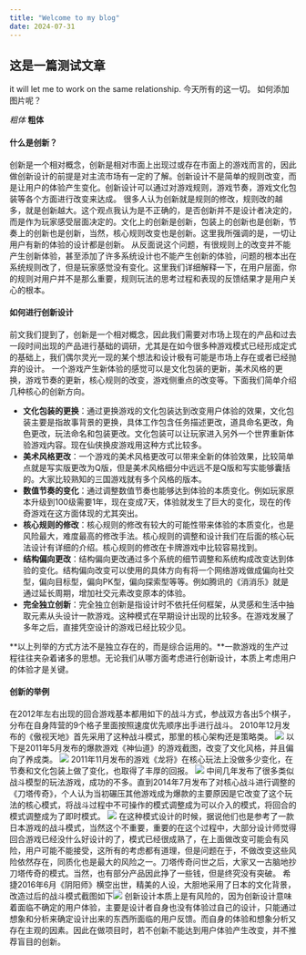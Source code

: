 ```yaml
---
title: "Welcome to my blog"
date: 2024-07-31
---
```


## 这是一篇测试文章

it will let me to work on the same relationship. 
今天所有的这一切。
如何添加图片呢？

*粗体*
**粗体**

#### 什么是创新？
创新是一个相对概念，创新是相对市面上出现过或存在市面上的游戏而言的，因此做创新设计的前提是对主流市场有一定的了解。创新设计不是简单的规则改变，而是让用户的体验产生变化。创新设计可以通过对游戏规则，游戏节奏，游戏文化包装等各个方面进行改变来达成。
很多人认为创新就是规则的修改，规则改的越多，就是创新越大。这个观点我认为是不正确的，是否创新并不是设计者决定的，而是作为玩家感受层面决定的。文化上的创新是创新，包装上的创新也是创新，节奏上的创新也是创新，当然，核心规则改变也是创新。这里我所强调的是，一切让用户有新的体验的设计都是创新。
从反面说这个问题，有很规则上的改变并不能产生创新体验，甚至添加了许多系统设计也不能产生创新的体验，问题的根本出在系统规则改了，但是玩家感觉没有变化。这里我们详细解释一下，在用户层面，你的规则对用户并不是那么重要，规则玩法的思考过程和表现的反馈结果才是用户关心的根本。

#### 如何进行创新设计
前文我们提到了，创新是一个相对概念，因此我们需要对市场上现在的产品和过去一段时间出现的产品进行基础的调研，尤其是在如今很多种游戏模式已经形成定式的基础上，我们偶尔灵光一现的某个想法和设计极有可能是市场上存在或者已经抛弃的设计。
一个游戏产生新体验的感觉可以是文化包装的更新，美术风格的更换，游戏节奏的更新，核心规则的改变，游戏侧重点的改变等。下面我们简单介绍几种核心的创新方向。
- **文化包装的更换**：通过更换游戏的文化包装达到改变用户体验的效果，文化包装主要是指故事背景的更换，具体工作包含任务描述更改，道具命名更改，角色更改，玩法命名和包装更改。文化包装可以让玩家进入另外一个世界重新体验游戏内容。现在仙侠换皮游戏用这种方式比较多。
- **美术风格更改**：一个游戏的美术风格更改可以带来全新的体验效果，比较简单点就是写实版更改为Q版，但是美术风格细分中远远不是Q版和写实能够囊括的。大家比较熟知的三国游戏就有多个风格的版本。
- **数值节奏的变化**：通过调整数值节奏也能够达到体验的本质变化。例如玩家原本升级到100级需要1年，现在变成7天，体验就发生了巨大的变化，现在的传奇游戏在这方面体现的尤其突出。
- **核心规则的修改**：核心规则的修改有较大的可能性带来体验的本质变化，也是风险最大，难度最高的修改手法。核心规则的调整和设计我们在后面的核心玩法设计有详细的介绍。核心规则的修改在卡牌游戏中比较容易找到。
- **结构偏向更改**：结构偏向更改通过多个系统的细节调整和系统构成改变达到体验的变化。结构偏向改变可以使用的具体方向有将一个网络游戏做成偏向社交型，偏向目标型，偏向PK型，偏向探索型等等。例如腾讯的《消消乐》就是通过延长周期，增加社交元素改变原本的体验。
- **完全独立创新**：完全独立创新是指设计时不依托任何框架，从灵感和生活中抽取元素从头设计一款游戏。这种模式在早期设计出现的比较多。在游戏发展了多年之后，直接凭空设计的游戏已经比较少见。

**以上列举的方式方法不是独立存在的，而是综合运用的。**一款游戏的生产过程往往夹杂着诸多的思想。无论我们从哪方面考虑进行创新设计，本质上考虑用户的体验才是关键。

#### 创新的举例
在2012年左右出现的回合游戏基本都用如下的战斗方式，参战双方各出5个棋子，分布在自身阵营的9个格子里面按照速度优先顺序出手进行战斗。
2010年12月发布的《傲视天地》首先采用了这种战斗模式，那里的核心架构还是策略类。
![](https://upload-images.jianshu.io/upload_images/2917526-00893436bed4f70f.png?imageMogr2/auto-orient/strip%7CimageView2/2/w/1240)
以下是2011年5月发布的爆款游戏《神仙道》的游戏截图，改变了文化风格，并且偏向了养成类。
![](https://upload-images.jianshu.io/upload_images/2917526-20d18c7f99ee7197.png?imageMogr2/auto-orient/strip%7CimageView2/2/w/1240)
2011年11月发布的游戏《龙将》在核心玩法上没做多少变化，在节奏和文化包装上做了变化，也取得了丰厚的回报。
![](https://upload-images.jianshu.io/upload_images/2917526-cd3114ee32df5924.png?imageMogr2/auto-orient/strip%7CimageView2/2/w/1240)
中间几年发布了很多类似战斗模型的玩法游戏，成功的不多。直到2014年7月发布了对核心战斗进行调整的《刀塔传奇》，个人认为当初碾压其他游戏成为爆款的主要原因是它改变了这个玩法的核心模式，将战斗过程中不可操作的模式调整成为可以介入的模式，将回合的模式调整成为了即时模式。
![](https://upload-images.jianshu.io/upload_images/2917526-2a933ec31199cb3f.png?imageMogr2/auto-orient/strip%7CimageView2/2/w/1240)
在这种模式设计的时候，据说他们也是参考了一款日本游戏的战斗模式，当然这个不重要，重要的在这个过程中，大部分设计师觉得回合游戏已经没什么好设计的了，模式已经很成熟了，在上面做改变可能会有风险，用户可能不能接受，这所有的考虑都有道理，但是问题在于，不做改变这些风险依然存在，同质化也是最大的风险之一。刀塔传奇问世之后，大家又一古脑地抄刀塔传奇的模式。当然，也有部分产品因此挣了一些钱，但是终究没有突破。
希捷2016年6月《阴阳师》横空出世，精美的人设，大胆地采用了日本的文化背景，改造过后的战斗模式截图如下![](https://upload-images.jianshu.io/upload_images/2917526-7eef97c12630f58b.png?imageMogr2/auto-orient/strip%7CimageView2/2/w/1240)
创新设计本质上是有风险的，因为创新设计意味着面临不确定的用户体验，主要是设计者自身也没有体验过自己的设计，只能通过想象和分析来确定设计出来的东西所面临的用户反馈。而自身的体验和想象分析又存在主观的因素。因此在做项目时，若不创新不能达到用户体验产生改变，并不推荐盲目的创新。



